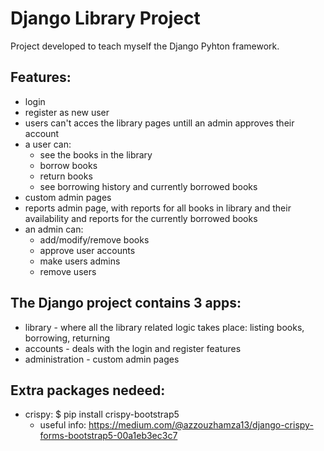 # Django Library Project
Project developed to teach myself the Django Pyhton framework.

## Features:
  - login
  - register as new user
  - users can't acces the library pages untill an admin approves their account
  - a user can:
      * see the books in the library
      * borrow books
      * return books
      * see borrowing history and currently borrowed books
  - custom admin pages
  - reports admin page, with reports for all books in library and their availability and reports for the currently borrowed books
  - an admin can:
      * add/modify/remove books
      * approve user accounts
      * make users admins
      * remove users

## The Django project contains 3 apps: 
  - library - where all the library related logic takes place: listing books, borrowing, returning
  - accounts - deals with the login and register features
  - administration - custom admin pages

## Extra packages nedeed:
  - crispy: $ pip install crispy-bootstrap5
     * useful info: https://medium.com/@azzouzhamza13/django-crispy-forms-bootstrap5-00a1eb3ec3c7
